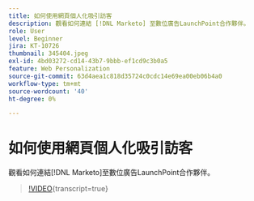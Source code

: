 ```yaml
---
title: 如何使用網頁個人化吸引訪客
description: 觀看如何連結 [!DNL Marketo] 至數位廣告LaunchPoint合作夥伴。
role: User
level: Beginner
jira: KT-10726
thumbnail: 345404.jpeg
exl-id: 4bd03272-cd14-43b7-9bbb-ef1cd9c3b0a5
feature: Web Personalization
source-git-commit: 63d4aea1c818d35724c0cdc14e69ea00eb06b4a0
workflow-type: tm+mt
source-wordcount: '40'
ht-degree: 0%

---
```


# 如何使用網頁個人化吸引訪客

觀看如何連結[!DNL Marketo]至數位廣告LaunchPoint合作夥伴。

>[!VIDEO](https://video.tv.adobe.com/v/345404/?quality=12&learn=on){transcript=true}
